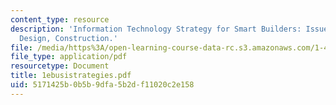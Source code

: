 ```yaml
---
content_type: resource
description: 'Information Technology Strategy for Smart Builders: Issues in Real Estate,
  Design, Construction.'
file: /media/https%3A/open-learning-course-data-rc.s3.amazonaws.com/1-464-e-commerce-and-the-internet-in-real-estate-and-construction-spring-2004/5171425b0b5b9dfa5b2df11020c2e158_1ebusistrategies.pdf
file_type: application/pdf
resourcetype: Document
title: 1ebusistrategies.pdf
uid: 5171425b-0b5b-9dfa-5b2d-f11020c2e158
---
```

